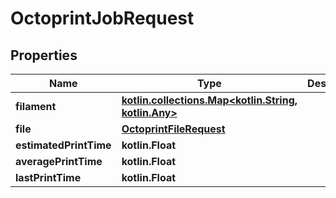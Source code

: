 
# OctoprintJobRequest

## Properties
Name | Type | Description | Notes
------------ | ------------- | ------------- | -------------
**filament** | [**kotlin.collections.Map&lt;kotlin.String, kotlin.Any&gt;**](kotlin.Any.md) |  | 
**file** | [**OctoprintFileRequest**](OctoprintFileRequest.md) |  |  [optional]
**estimatedPrintTime** | **kotlin.Float** |  |  [optional]
**averagePrintTime** | **kotlin.Float** |  |  [optional]
**lastPrintTime** | **kotlin.Float** |  |  [optional]



